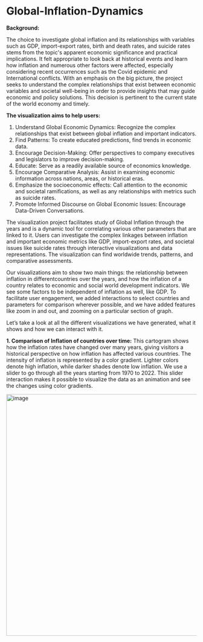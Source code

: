 # Global-Inflation-Dynamics

**Background:**

The choice to investigate global inflation and its relationships with variables such as GDP,
import-export rates, birth and death rates, and suicide rates stems from the topic's apparent
economic significance and practical implications. It felt appropriate to look back at historical
events and learn how inflation and numerous other factors were affected, especially considering
recent occurrences such as the Covid epidemic and International conflicts. With an emphasis on
the big picture, the project seeks to understand the complex relationships that exist between
economic variables and societal well-being in order to provide insights that may guide economic
and policy solutions. This decision is pertinent to the current state of the world economy and
timely.

**The visualization aims to help users:**
1. Understand Global Economic Dynamics: Recognize the complex relationships that exist between global inflation and important indicators.
2. Find Patterns: To create educated predictions, find trends in economic data.
3. Encourage Decision-Making: Offer perspectives to company executives and legislators to improve decision-making.
4. Educate: Serve as a readily available source of economics knowledge.
5. Encourage Comparative Analysis: Assist in examining economic information across nations, areas, or historical eras.
6. Emphasize the socioeconomic effects: Call attention to the economic and societal ramifications, as well as any relationships with metrics such as suicide rates.
7. Promote Informed Discourse on Global Economic Issues: Encourage Data-Driven Conversations.

The visualization project facilitates study of Global Inflation through the years and is a dynamic tool for correlating various other parameters that are linked to it. Users can investigate the complex linkages between inflation and important economic metrics like GDP, import-export rates, and societal issues like suicide rates through interactive visualizations and data representations. The visualization can find worldwide trends, patterns, and comparative assessments.

Our visualizations aim to show two main things: the relationship between inflation in differentcountries over the years, and how the inflation of a country relates to economic and social world development indicators. We see some factors to be independent of inflation as well, like GDP.
To facilitate user engagement, we added interactions to select countries and parameters for comparison wherever possible, and we have added features like zoom in and out, and zooming
on a particular section of graph.

Let’s take a look at all the different visualizations we have generated, what it shows and how we
can interact with it.

**1. Comparison of Inflation of countries over time:** 
This cartogram shows how the inflation rates have changed over many years, giving visitors a historical perspective on how inflation has affected various countries. The intensity of inflation is represented by a color gradient. Lighter colors denote high inflation, while darker shades denote low inflation. We use a slider to go through all the years starting from 1970 to 2022. This slider interaction makes it possible to visualize the data as an animation and see the changes using color gradients.

<img width="640" alt="image" src="https://github.com/ashuchauhan171996/Global-Inflation-Dynamics/assets/83955120/80df793d-ad02-424d-85ae-6b28ba5f014b">





